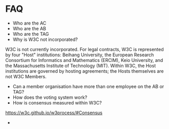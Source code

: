 # FAQ

* Who are the AC
* Who are the AB
* Who are the TAG
* Why is W3C not incorporated?

W3C is not currently incorporated. For legal contracts, W3C is represented by four "Host" institutions: Beihang University, the European Research Consortium for Informatics and Mathematics (ERCIM), Keio University, and the Massachusetts Institute of Technology (MIT). Within W3C, the Host institutions are governed by hosting agreements; the Hosts themselves are not W3C Members.

* Can a member organisation have more than one employee on the AB or TAG?
* How does the voting system work?
* How is consensus measured within W3C?

https://w3c.github.io/w3process/#Consensus

* 
